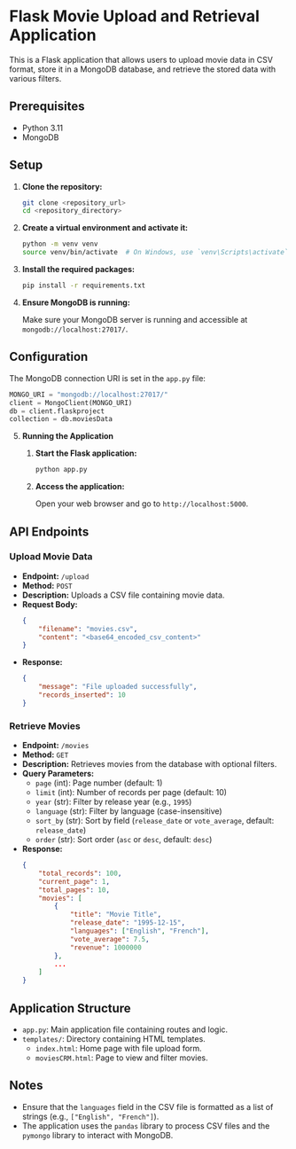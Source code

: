 # Flask Movie Upload and Retrieval Application

This is a Flask application that allows users to upload movie data in CSV format, store it in a MongoDB database, and retrieve the stored data with various filters.

## Prerequisites

- Python 3.11
- MongoDB

## Setup

1. **Clone the repository:**

    ```bash
    git clone <repository_url>
    cd <repository_directory>
    ```

2. **Create a virtual environment and activate it:**

    ```bash
    python -m venv venv
    source venv/bin/activate  # On Windows, use `venv\Scripts\activate`
    ```

3. **Install the required packages:**

    ```bash
    pip install -r requirements.txt
    ```

4. **Ensure MongoDB is running:**

    Make sure your MongoDB server is running and accessible at `mongodb://localhost:27017/`.

## Configuration

The MongoDB connection URI is set in the `app.py` file:

```python
MONGO_URI = "mongodb://localhost:27017/"
client = MongoClient(MONGO_URI)
db = client.flaskproject
collection = db.moviesData
```

5. **Running the Application**

    1. **Start the Flask application:**

        ```bash
        python app.py
        ```

    2. **Access the application:**

        Open your web browser and go to `http://localhost:5000`.

## API Endpoints

### Upload Movie Data

- **Endpoint:** `/upload`
- **Method:** `POST`
- **Description:** Uploads a CSV file containing movie data.
- **Request Body:**
    ```json
    {
        "filename": "movies.csv",
        "content": "<base64_encoded_csv_content>"
    }
    ```
- **Response:**
    ```json
    {
        "message": "File uploaded successfully",
        "records_inserted": 10
    }
    ```

### Retrieve Movies

- **Endpoint:** `/movies`
- **Method:** `GET`
- **Description:** Retrieves movies from the database with optional filters.
- **Query Parameters:**
    - `page` (int): Page number (default: 1)
    - `limit` (int): Number of records per page (default: 10)
    - `year` (str): Filter by release year (e.g., `1995`)
    - `language` (str): Filter by language (case-insensitive)
    - `sort_by` (str): Sort by field (`release_date` or `vote_average`, default: `release_date`)
    - `order` (str): Sort order (`asc` or `desc`, default: `desc`)
- **Response:**
    ```json
    {
        "total_records": 100,
        "current_page": 1,
        "total_pages": 10,
        "movies": [
            {
                "title": "Movie Title",
                "release_date": "1995-12-15",
                "languages": ["English", "French"],
                "vote_average": 7.5,
                "revenue": 1000000
            },
            ...
        ]
    }
    ```

## Application Structure

- `app.py`: Main application file containing routes and logic.
- `templates/`: Directory containing HTML templates.
    - `index.html`: Home page with file upload form.
    - `moviesCRM.html`: Page to view and filter movies.

## Notes

- Ensure that the `languages` field in the CSV file is formatted as a list of strings (e.g., `["English", "French"]`).
- The application uses the `pandas` library to process CSV files and the `pymongo` library to interact with MongoDB.
